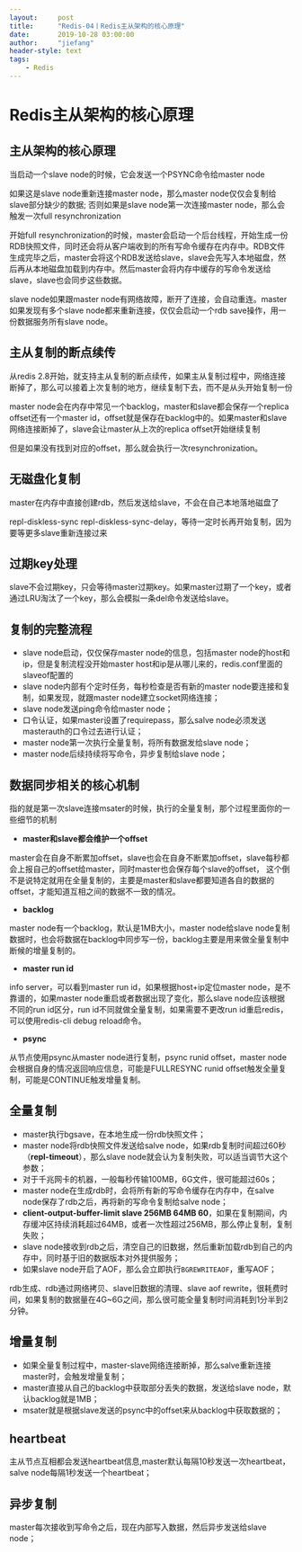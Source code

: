 ```yaml
---
layout:     post
title:      "Redis-04丨Redis主从架构的核心原理"
date:       2019-10-28 03:00:00
author:     "jiefang"
header-style: text
tags:
    - Redis
---
```

# Redis主从架构的核心原理

## 主从架构的核心原理

当启动一个slave node的时候，它会发送一个PSYNC命令给master node

如果这是slave node重新连接master node，那么master node仅仅会复制给slave部分缺少的数据; 否则如果是slave node第一次连接master node，那么会触发一次full resynchronization

开始full resynchronization的时候，master会启动一个后台线程，开始生成一份RDB快照文件，同时还会将从客户端收到的所有写命令缓存在内存中。RDB文件生成完毕之后，master会将这个RDB发送给slave，slave会先写入本地磁盘，然后再从本地磁盘加载到内存中。然后master会将内存中缓存的写命令发送给slave，slave也会同步这些数据。

slave node如果跟master node有网络故障，断开了连接，会自动重连。master如果发现有多个slave node都来重新连接，仅仅会启动一个rdb save操作，用一份数据服务所有slave node。
## 主从复制的断点续传
从redis 2.8开始，就支持主从复制的断点续传，如果主从复制过程中，网络连接断掉了，那么可以接着上次复制的地方，继续复制下去，而不是从头开始复制一份

master node会在内存中常见一个backlog，master和slave都会保存一个replica offset还有一个master id，offset就是保存在backlog中的。如果master和slave网络连接断掉了，slave会让master从上次的replica offset开始继续复制

但是如果没有找到对应的offset，那么就会执行一次resynchronization。
## 无磁盘化复制
master在内存中直接创建rdb，然后发送给slave，不会在自己本地落地磁盘了

repl-diskless-sync
repl-diskless-sync-delay，等待一定时长再开始复制，因为要等更多slave重新连接过来

## 过期key处理
slave不会过期key，只会等待master过期key。如果master过期了一个key，或者通过LRU淘汰了一个key，那么会模拟一条del命令发送给slave。

## 复制的完整流程
- slave node启动，仅仅保存master node的信息，包括master node的host和ip，但是复制流程没开始master host和ip是从哪儿来的，redis.conf里面的slaveof配置的
- slave node内部有个定时任务，每秒检查是否有新的master node要连接和复制，如果发现，就跟master node建立socket网络连接；
- slave node发送ping命令给master node；
- 口令认证，如果master设置了requirepass，那么salve node必须发送masterauth的口令过去进行认证；
- master node第一次执行全量复制，将所有数据发给slave node；
- master node后续持续将写命令，异步复制给slave node；

## 数据同步相关的核心机制
指的就是第一次slave连接msater的时候，执行的全量复制，那个过程里面你的一些细节的机制

- **master和slave都会维护一个offset**

master会在自身不断累加offset，slave也会在自身不断累加offset，slave每秒都会上报自己的offset给master，同时master也会保存每个slave的offset，
这个倒不是说特定就用在全量复制的，主要是master和slave都要知道各自的数据的offset，才能知道互相之间的数据不一致的情况。

- **backlog**

master node有一个backlog，默认是1MB大小，master node给slave node复制数据时，也会将数据在backlog中同步写一份，backlog主要是用来做全量复制中断候的增量复制的。
- **master run id**

info server，可以看到master run id，如果根据host+ip定位master node，是不靠谱的，如果master node重启或者数据出现了变化，那么slave node应该根据不同的run id区分，run id不同就做全量复制，如果需要不更改run id重启redis，可以使用redis-cli debug reload命令。
- **psync**

从节点使用psync从master node进行复制，psync runid offset，master node会根据自身的情况返回响应信息，可能是FULLRESYNC runid offset触发全量复制，可能是CONTINUE触发增量复制。

## 全量复制
- master执行bgsave，在本地生成一份rdb快照文件；
- master node将rdb快照文件发送给salve node，如果rdb复制时间超过60秒（**repl-timeout**），那么slave node就会认为复制失败，可以适当调节大这个参数；
- 对于千兆网卡的机器，一般每秒传输100MB，6G文件，很可能超过60s；
- master node在生成rdb时，会将所有新的写命令缓存在内存中，在salve node保存了rdb之后，再将新的写命令复制给salve node；
- **client-output-buffer-limit slave 256MB 64MB 60**，如果在复制期间，内存缓冲区持续消耗超过64MB，或者一次性超过256MB，那么停止复制，复制失败；
- slave node接收到rdb之后，清空自己的旧数据，然后重新加载rdb到自己的内存中，同时基于旧的数据版本对外提供服务；
- 如果slave node开启了AOF，那么会立即执行`BGREWRITEAOF`，重写AOF；

rdb生成、rdb通过网络拷贝、slave旧数据的清理、slave aof rewrite，很耗费时间，如果复制的数据量在4G~6G之间，那么很可能全量复制时间消耗到1分半到2分钟。

## 增量复制
- 如果全量复制过程中，master-slave网络连接断掉，那么salve重新连接master时，会触发增量复制；
- master直接从自己的backlog中获取部分丢失的数据，发送给slave node，默认backlog就是1MB；
- msater就是根据slave发送的psync中的offset来从backlog中获取数据的；

## heartbeat
主从节点互相都会发送heartbeat信息,master默认每隔10秒发送一次heartbeat，salve node每隔1秒发送一个heartbeat；
## 异步复制
master每次接收到写命令之后，现在内部写入数据，然后异步发送给slave node；
